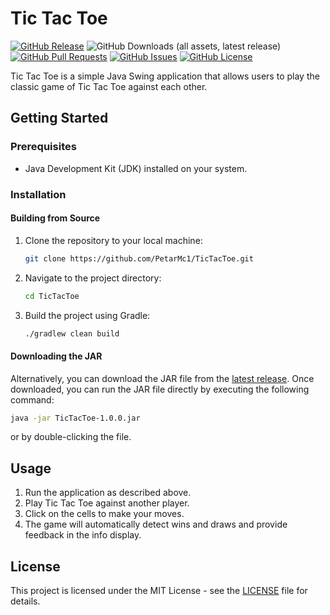 # Tic Tac Toe

[![GitHub Release](https://img.shields.io/github/v/release/PetarMc1/TicTacToe?logo=GitHub)](https://github.com/PetarMc1/TicTacToe/releases)
![GitHub Downloads (all assets, latest release)](https://img.shields.io/github/downloads/PetarMc1/TicTacToe/latest/total?logo=GitHub)
[![GitHub Pull Requests](https://img.shields.io/github/issues-pr/PetarMc1/TicTacToe?logo=Github)](https://github.com/PetarMc1/TicTacToe/pulls)
[![GitHub Issues](https://img.shields.io/github/issues/PetarMc1/TicTacToe?logo=Github)](https://github.com/PetarMc1/TicTacToe/issues)
[![GitHub License](https://img.shields.io/github/license/PetarMc1/TicTacToe)](https://github.com/PetarMc1/TicTacToe/blob/master/LICENSE)


Tic Tac Toe is a simple Java Swing application that allows users to play the 
classic game of Tic Tac Toe against each other.

## Getting Started

### Prerequisites

- Java Development Kit (JDK) installed on your system.

### Installation

#### Building from Source

1. Clone the repository to your local machine:

    ```bash
    git clone https://github.com/PetarMc1/TicTacToe.git
    ```

2. Navigate to the project directory:

    ```bash
    cd TicTacToe
    ```

3. Build the project using Gradle:

    ```bash
    ./gradlew clean build
    ```

#### Downloading the JAR

Alternatively, you can download the JAR file from the [latest release](https://github.com/PetarMc1/TicTacToe/releases/latest). 
Once downloaded, you can run the JAR file directly by executing the following command:

```bash
java -jar TicTacToe-1.0.0.jar
```

or by double-clicking the file.

## Usage

1. Run the application as described above.
2. Play Tic Tac Toe against another player.
3. Click on the cells to make your moves.
4. The game will automatically detect wins and draws and provide feedback in the info display.

## License

This project is licensed under the MIT License - see the [LICENSE](LICENSE) file for details.
